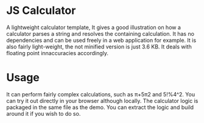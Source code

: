 # JS Calculator

A lightweight calculator template, It gives a good illustration on how a calculator parses a string and resolves the containing calculation. It has no dependencies and can be used freely in a web application for example. It is also fairly light-weight, the not minified version is just 3.6 KB. It deals with floating point innaccuracies accordingly.

# Usage

It can perform fairly complex calculations, such as π+5π2 and 5!%4^2. You can try it out directly in your browser although locally. The calculator logic is packaged in the same file as the demo. You can extract the logic and build around it if you wish to do so.
